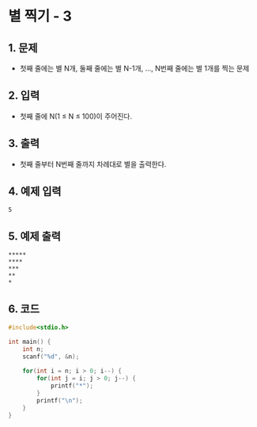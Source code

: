 # 별 찍기 - 3

## 1. 문제

- 첫째 줄에는 별 N개, 둘째 줄에는 별 N-1개, ..., N번째 줄에는 별 1개를 찍는 문제

## 2. 입력
- 첫째 줄에 N(1 ≤ N ≤ 100)이 주어진다.

## 3. 출력

- 첫째 줄부터 N번째 줄까지 차례대로 별을 출력한다.


## 4. 예제 입력
```
5
```

## 5. 예제 출력
```
*****
****
***
**
*
```

## 6. 코드

```c++
#include<stdio.h>

int main() {
    int n;
    scanf("%d", &n);
    
    for(int i = n; i > 0; i--) {
        for(int j = i; j > 0; j--) {
            printf("*");
        }
        printf("\n");
    }
}
```
